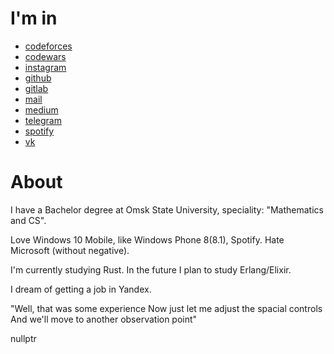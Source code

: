 # I'm in
  - [codeforces](https://www.codeforces.com/profile/WhoIsPrivalov "Codeforces (sponsored by Telegram)")
  - [codewars](https://www.codewars.com/users/OneTheGraph "Codewars")
  - [instagram](https://www.instagram.com/onethegraph "Instagram")
  - [github](https://www.github.com/OneTheGraph "GitHub")
  - [gitlab](https://www.gitlab.com/OneTheGraph "GitLab")
  - [mail](mailto:nikita.karatsev@gmail.com "Gmail")
  - [medium](https://www.medium.com/@onethegraph "Medium")
  - [telegram](https://www.t.me/onethegraph "Telegram")
  - [spotify](https://open.spotify.com/user/ilz2empiateqi06y9t6nvu3nv "Spotify")  
  - [vk](https://www.vk.com/onethegraph "VK")
  
# About
I have a Bachelor degree at Omsk State University, speciality: "Mathematics and CS".

Love Windows 10 Mobile, like Windows Phone 8(8.1), Spotify. Hate Microsoft (without negative).

I'm currently studying Rust. In the future I plan to study Erlang/Elixir.

I dream of getting a job in Yandex.

"Well, that was some experience
Now just let me adjust the spacial controls
And we'll move to another observation point"  

nullptr
